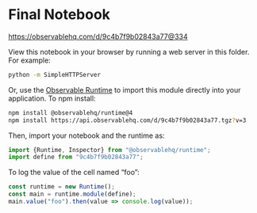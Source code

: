 # Final Notebook

https://observablehq.com/d/9c4b7f9b02843a77@334

View this notebook in your browser by running a web server in this folder. For
example:

~~~sh
python -m SimpleHTTPServer
~~~

Or, use the [Observable Runtime](https://github.com/observablehq/runtime) to
import this module directly into your application. To npm install:

~~~sh
npm install @observablehq/runtime@4
npm install https://api.observablehq.com/d/9c4b7f9b02843a77.tgz?v=3
~~~

Then, import your notebook and the runtime as:

~~~js
import {Runtime, Inspector} from "@observablehq/runtime";
import define from "9c4b7f9b02843a77";
~~~

To log the value of the cell named “foo”:

~~~js
const runtime = new Runtime();
const main = runtime.module(define);
main.value("foo").then(value => console.log(value));
~~~
